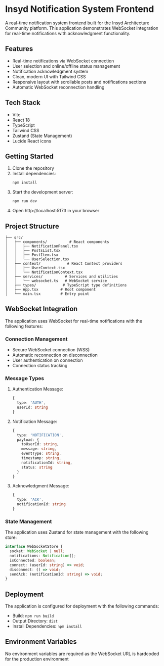 # Insyd Notification System Frontend

A real-time notification system frontend built for the Insyd Architecture Community platform. This application demonstrates WebSocket integration for real-time notifications with acknowledgment functionality.

## Features

- Real-time notifications via WebSocket connection
- User selection and online/offline status management
- Notification acknowledgment system
- Clean, modern UI with Tailwind CSS
- Responsive layout with scrollable posts and notifications sections
- Automatic WebSocket reconnection handling

## Tech Stack

- Vite
- React 18
- TypeScript
- Tailwind CSS
- Zustand (State Management)
- Lucide React icons

## Getting Started

1. Clone the repository
2. Install dependencies:
   ```bash
   npm install
   ```
3. Start the development server:
   ```bash
   npm run dev
   ```
4. Open http://localhost:5173 in your browser

## Project Structure

```
├── src/
│   ├── components/          # React components
│   │   ├── NotificationPanel.tsx
│   │   ├── PostsList.tsx
│   │   ├── PostItem.tsx
│   │   └── UserSelection.tsx
│   ├── context/            # React Context providers
│   │   ├── UserContext.tsx
│   │   └── NotificationContext.tsx
│   ├── services/          # Services and utilities
│   │   └── websocket.ts   # WebSocket service
│   ├── types/            # TypeScript type definitions
│   ├── App.tsx          # Root component
│   └── main.tsx         # Entry point
```

## WebSocket Integration

The application uses WebSocket for real-time notifications with the following features:

### Connection Management
- Secure WebSocket connection (WSS)
- Automatic reconnection on disconnection
- User authentication on connection
- Connection status tracking

### Message Types
1. Authentication Message:
   ```typescript
   {
     type: 'AUTH',
     userId: string
   }
   ```

2. Notification Message:
   ```typescript
   {
     type: 'NOTIFICATION',
     payload: {
       toUserId: string,
       message: string,
       eventType: string,
       timestamp: string,
       notificationId: string,
       status: string
     }
   }
   ```

3. Acknowledgment Message:
   ```typescript
   {
     type: 'ACK',
     notificationId: string
   }
   ```

### State Management
The application uses Zustand for state management with the following store:

```typescript
interface WebSocketStore {
  socket: WebSocket | null;
  notifications: Notification[];
  isConnected: boolean;
  connect: (userId: string) => void;
  disconnect: () => void;
  sendAck: (notificationId: string) => void;
}
```

## Deployment

The application is configured for deployment with the following commands:

- Build: `npm run build`
- Output Directory: `dist`
- Install Dependencies: `npm install`

## Environment Variables

No environment variables are required as the WebSocket URL is hardcoded for the production environment
